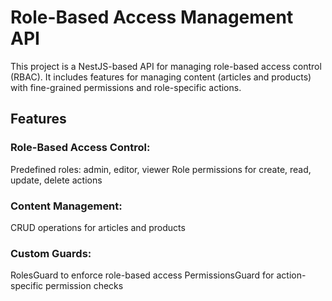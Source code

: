 # Role-Based Access Management API
This project is a NestJS-based API for managing role-based access control (RBAC). It includes features for managing content (articles and products) with fine-grained permissions and role-specific actions.

## Features
### Role-Based Access Control:
Predefined roles: admin, editor, viewer
Role permissions for create, read, update, delete actions
### Content Management:
CRUD operations for articles and products
### Custom Guards:
RolesGuard to enforce role-based access
PermissionsGuard for action-specific permission checks

